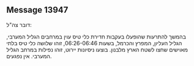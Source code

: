 ## Message 13947

דובר צה"ל:

בהמשך להתרעות שהופעלו בעקבות חדירת כלי טיס עוין במרחבים הגליל המערבי, הגליל העליון, המפרץ והכרמל, בשעות 06:26-06:46, זוהו שלושה כלי טיס בלתי מאוישים שחצו לשטח הארץ מלבנון.
בוצעו ניסיונות יירוט, זוהו נפילות במרחב הגליל המערבי. אין נפגעים.

